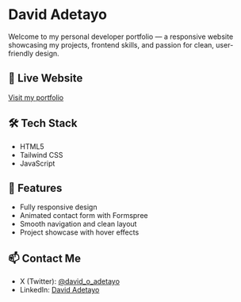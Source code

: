 # David Adetayo

Welcome to my personal developer portfolio — a responsive website showcasing my projects, frontend skills, and passion for clean, user-friendly design.

## 🔗 Live Website
[Visit my portfolio](https://davidoadetayo.github.io/demo-portfolio-website/)

## 🛠️ Tech Stack
- HTML5  
- Tailwind CSS  
- JavaScript

## 🚀 Features
- Fully responsive design
- Animated contact form with Formspree
- Smooth navigation and clean layout
- Project showcase with hover effects

## 📫 Contact Me
- X (Twitter): [@david_o_adetayo](https://x.com/david_o_adetayo)
- LinkedIn: [David Adetayo](https://www.linkedin.com/in/david-adetayo-286218338/)
